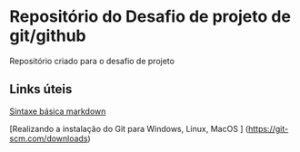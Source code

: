 # Repositório do Desafio de projeto de git/github
Repositório criado para o desafio de projeto

## Links úteis
[Sintaxe básica markdown](https://markdown.net.br/sintaxe-basica/)

[Realizando a instalação do Git para Windows, Linux, MacOS ] (https://git-scm.com/downloads)
